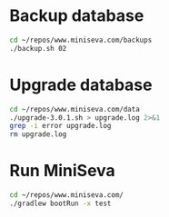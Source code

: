 
# Backup database

```bash
cd ~/repos/www.miniseva.com/backups
./backup.sh 02
```

# Upgrade database

```bash
cd ~/repos/www.miniseva.com/data
./upgrade-3.0.1.sh > upgrade.log 2>&1
grep -i error upgrade.log
rm upgrade.log
```

# Run MiniSeva

```bash
cd ~/repos/www.miniseva.com/
./gradlew bootRun -x test
```